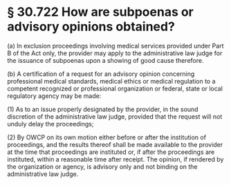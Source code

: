 # § 30.722   How are subpoenas or advisory opinions obtained?

(a) In exclusion proceedings involving medical services provided under Part B of the Act only, the provider may apply to the administrative law judge for the issuance of subpoenas upon a showing of good cause therefore.


(b) A certification of a request for an advisory opinion concerning professional medical standards, medical ethics or medical regulation to a competent recognized or professional organization or federal, state or local regulatory agency may be made:


(1) As to an issue properly designated by the provider, in the sound discretion of the administrative law judge, provided that the request will not unduly delay the proceedings;


(2) By OWCP on its own motion either before or after the institution of proceedings, and the results thereof shall be made available to the provider at the time that proceedings are instituted or, if after the proceedings are instituted, within a reasonable time after receipt. The opinion, if rendered by the organization or agency, is advisory only and not binding on the administrative law judge. 




